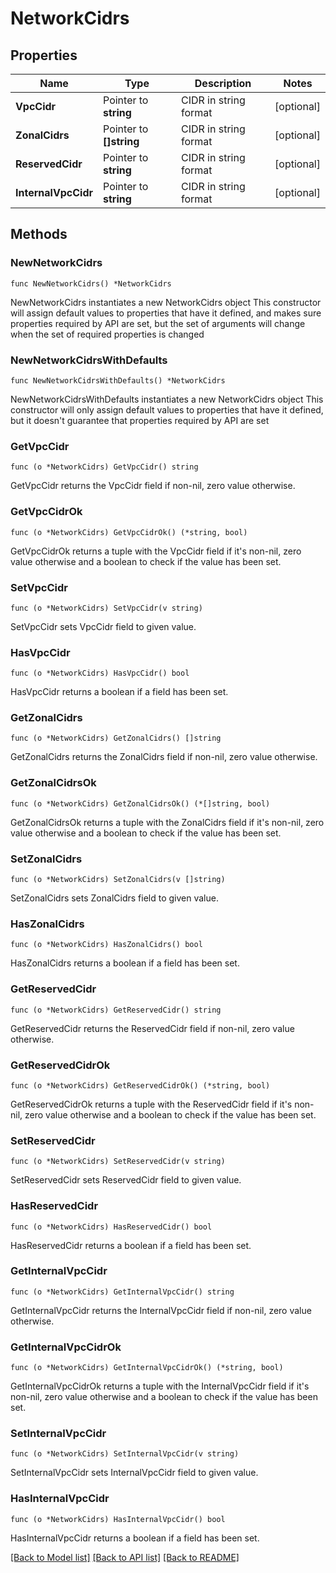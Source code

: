 # NetworkCidrs

## Properties

Name | Type | Description | Notes
------------ | ------------- | ------------- | -------------
**VpcCidr** | Pointer to **string** | CIDR in string format | [optional] 
**ZonalCidrs** | Pointer to **[]string** | CIDR in string format | [optional] 
**ReservedCidr** | Pointer to **string** | CIDR in string format | [optional] 
**InternalVpcCidr** | Pointer to **string** | CIDR in string format | [optional] 

## Methods

### NewNetworkCidrs

`func NewNetworkCidrs() *NetworkCidrs`

NewNetworkCidrs instantiates a new NetworkCidrs object
This constructor will assign default values to properties that have it defined,
and makes sure properties required by API are set, but the set of arguments
will change when the set of required properties is changed

### NewNetworkCidrsWithDefaults

`func NewNetworkCidrsWithDefaults() *NetworkCidrs`

NewNetworkCidrsWithDefaults instantiates a new NetworkCidrs object
This constructor will only assign default values to properties that have it defined,
but it doesn't guarantee that properties required by API are set

### GetVpcCidr

`func (o *NetworkCidrs) GetVpcCidr() string`

GetVpcCidr returns the VpcCidr field if non-nil, zero value otherwise.

### GetVpcCidrOk

`func (o *NetworkCidrs) GetVpcCidrOk() (*string, bool)`

GetVpcCidrOk returns a tuple with the VpcCidr field if it's non-nil, zero value otherwise
and a boolean to check if the value has been set.

### SetVpcCidr

`func (o *NetworkCidrs) SetVpcCidr(v string)`

SetVpcCidr sets VpcCidr field to given value.

### HasVpcCidr

`func (o *NetworkCidrs) HasVpcCidr() bool`

HasVpcCidr returns a boolean if a field has been set.

### GetZonalCidrs

`func (o *NetworkCidrs) GetZonalCidrs() []string`

GetZonalCidrs returns the ZonalCidrs field if non-nil, zero value otherwise.

### GetZonalCidrsOk

`func (o *NetworkCidrs) GetZonalCidrsOk() (*[]string, bool)`

GetZonalCidrsOk returns a tuple with the ZonalCidrs field if it's non-nil, zero value otherwise
and a boolean to check if the value has been set.

### SetZonalCidrs

`func (o *NetworkCidrs) SetZonalCidrs(v []string)`

SetZonalCidrs sets ZonalCidrs field to given value.

### HasZonalCidrs

`func (o *NetworkCidrs) HasZonalCidrs() bool`

HasZonalCidrs returns a boolean if a field has been set.

### GetReservedCidr

`func (o *NetworkCidrs) GetReservedCidr() string`

GetReservedCidr returns the ReservedCidr field if non-nil, zero value otherwise.

### GetReservedCidrOk

`func (o *NetworkCidrs) GetReservedCidrOk() (*string, bool)`

GetReservedCidrOk returns a tuple with the ReservedCidr field if it's non-nil, zero value otherwise
and a boolean to check if the value has been set.

### SetReservedCidr

`func (o *NetworkCidrs) SetReservedCidr(v string)`

SetReservedCidr sets ReservedCidr field to given value.

### HasReservedCidr

`func (o *NetworkCidrs) HasReservedCidr() bool`

HasReservedCidr returns a boolean if a field has been set.

### GetInternalVpcCidr

`func (o *NetworkCidrs) GetInternalVpcCidr() string`

GetInternalVpcCidr returns the InternalVpcCidr field if non-nil, zero value otherwise.

### GetInternalVpcCidrOk

`func (o *NetworkCidrs) GetInternalVpcCidrOk() (*string, bool)`

GetInternalVpcCidrOk returns a tuple with the InternalVpcCidr field if it's non-nil, zero value otherwise
and a boolean to check if the value has been set.

### SetInternalVpcCidr

`func (o *NetworkCidrs) SetInternalVpcCidr(v string)`

SetInternalVpcCidr sets InternalVpcCidr field to given value.

### HasInternalVpcCidr

`func (o *NetworkCidrs) HasInternalVpcCidr() bool`

HasInternalVpcCidr returns a boolean if a field has been set.


[[Back to Model list]](../README.md#documentation-for-models) [[Back to API list]](../README.md#documentation-for-api-endpoints) [[Back to README]](../README.md)


